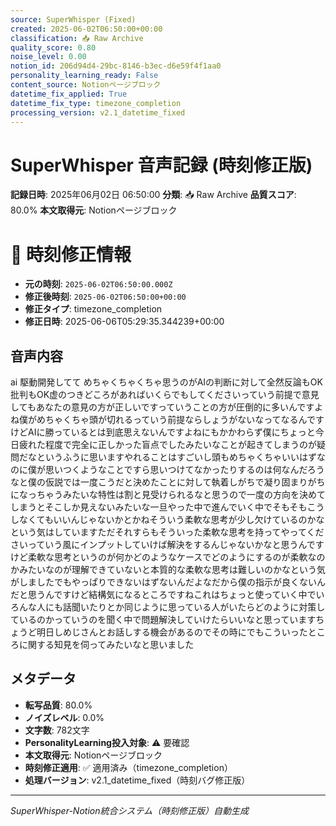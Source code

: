 ```yaml
---
source: SuperWhisper (Fixed)
created: 2025-06-02T06:50:00+00:00
classification: 📥 Raw Archive
quality_score: 0.80
noise_level: 0.00
notion_id: 206d94d4-29bc-8146-b3ec-d6e59f4f1aa0
personality_learning_ready: False
content_source: Notionページブロック
datetime_fix_applied: True
datetime_fix_type: timezone_completion
processing_version: v2.1_datetime_fixed
---
```


# SuperWhisper 音声記録 (時刻修正版)

**記録日時**: 2025年06月02日 06:50:00
**分類**: 📥 Raw Archive
**品質スコア**: 80.0%
**本文取得元**: Notionページブロック


# 🔧 時刻修正情報
- **元の時刻**: `2025-06-02T06:50:00.000Z`
- **修正後時刻**: `2025-06-02T06:50:00+00:00`
- **修正タイプ**: timezone_completion
- **修正日時**: 2025-06-06T05:29:35.344239+00:00

## 音声内容

ai 駆動開発してて めちゃくちゃくちゃ思うのがAIの判断に対して全然反論もOK批判もOK虚のつきどころがあればいくらでもしてくださいっていう前提で意見してもあなたの意見の方が正しいですっていうことの方が圧倒的に多いんですよね僕がめちゃくちゃ頭が切れるっていう前提ならしょうがないなってなるんですけどAIに勝っているとは到底思えないんですよねにもかかわらず僕にちょっと今日疲れた程度で完全に正しかった盲点でしたみたいなことが起きてしまうのが疑問だなというふうに思いますやれることはすごいし頭もめちゃくちゃいいはずなのに僕が思いつくようなことですら思いつけてなかったりするのは何なんだろうなと僕の仮説では一度こうだと決めたことに対して執着しがちで凝り固まりがちになっちゃうみたいな特性は割と見受けられるなと思うので一度の方向を決めてしまうとそこしか見えないみたいな一旦やった中で進んでいく中でそもそもこうしなくてもいいんじゃないかとかねそういう柔軟な思考が少し欠けているのかなという気はしていますただそれすらもそういった柔軟な思考を持ってやってくださいっていう風にインプットしていけば解決をするんじゃないかなと思うんですけど柔軟な思考というのが何かどのようなケースでどのようにするのが柔軟なのかみたいなのが理解できていないと本質的な柔軟な思考は難しいのかなという気がしましたでもやっぱりできないはずないんだよなだから僕の指示が良くないんだと思うんですけど結構気になるところですねこれはちょっと使っていく中でいろんな人にも話聞いたりとか同じように思っている人がいたらどのように対策しているのかっていうのを聞く中で問題解決していけたらいいなと思っていますちょうど明日しめじさんとお話しする機会があるのでその時にでもこういったところに関する知見を伺ってみたいなと思いました

## メタデータ

- **転写品質**: 80.0%
- **ノイズレベル**: 0.0%
- **文字数**: 782文字
- **PersonalityLearning投入対象**: ⚠️ 要確認
- **本文取得元**: Notionページブロック
- **時刻修正適用**: ✅ 適用済み（timezone_completion）
- **処理バージョン**: v2.1_datetime_fixed（時刻バグ修正版）

---
*SuperWhisper-Notion統合システム（時刻修正版）自動生成*
